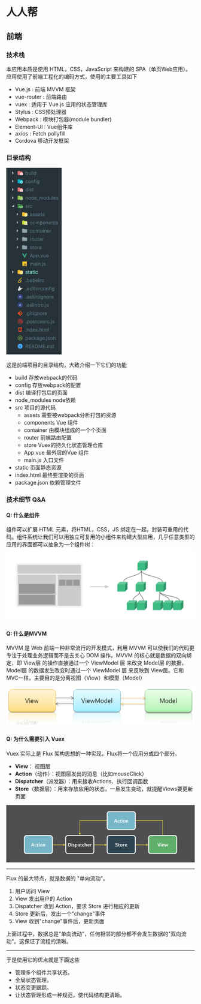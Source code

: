 # 人人帮

## 前端

### 技术栈

本应用本质是使用 HTML，CSS，JavaScript 来构建的 SPA（单页Web应用）。应用使用了前端工程化的编码方式，使用的主要工具如下

+ Vue.js : 前端 MVVM 框架
+ vue-router : 前端路由
+ vuex : 适用于 Vue.js 应用的状态管理库
+ Stylus : CSS预处理器
+ Webpack : 模块打包器(module bundler)
+ Element-UI : Vue组件库
+ axios : Fetch pollyfill
+ Cordova 移动开发框架


### 目录结构

![dic](./readme-img/dic.png)

这是前端项目的目录结构，大致介绍一下它们的功能

+ build 存放webpack的代码
+ config 存放webpack的配置
+ dist 编译打包后的页面
+ node_modules node依赖
+ src  项目的源代码
  + assets 需要被webpack分析打包的资源
  + components Vue 组件
  + container 由模块组成的一个个页面
  + router 前端路由配置
  + store Vuex的持久化状态管理仓库
  + App.vue 最外层的Vue 组件
  + main.js 入口文件
+ static 页面静态资源
+ index.html 最终要渲染的页面
+ package.json 依赖管理文件

### 技术细节 Q&A

#### Q: 什么是组件

组件可以扩展 HTML 元素，将HTML，CSS，JS 绑定在一起，封装可重用的代码。组件系统让我们可以用独立可复用的小组件来构建大型应用，几乎任意类型的应用的界面都可以抽象为一个组件树：![components](./readme-img/components.png)

#### Q: 什么是MVVM

MVVM 是 Web 前端一种非常流行的开发模式，利用 MVVM 可以使我们的代码更专注于处理业务逻辑而不是去关心 DOM 操作。MVVM 的核心就是数据的双向绑定，即 View层 的操作直接通过一个 ViewModel 层 来改变 Model层 的数据，Model层 的数据发生改变时通过一个 ViewModel 层 来反映到 View层。它和MVC一样，主要目的是分离视图（View）和模型（Model）

![mvvm](./readme-img/mvvm.jpg)

#### Q: 为什么需要引入 Vuex

Vuex 实际上是 Flux 架构思想的一种实现，Flux将一个应用分成四个部分。

- **View**： 视图层
- **Action**（动作）：视图层发出的消息（比如mouseClick）
- **Dispatcher**（派发器）：用来接收Actions、执行回调函数
- **Store**（数据层）：用来存放应用的状态，一旦发生变动，就提醒Views要更新页面


![flux](./readme-img/flux.png)

---

Flux 的最大特点，就是数据的 "单向流动"。

 1. 用户访问 View
 2. View 发出用户的 Action
 3. Dispatcher 收到 Action，要求 Store 进行相应的更新
 4. Store 更新后，发出一个"change"事件
 5. View 收到"change"事件后，更新页面

上面过程中，数据总是"单向流动"，任何相邻的部分都不会发生数据的"双向流动"。这保证了流程的清晰。

---

于是使用它的优点就是下面这些

- 管理多个组件共享状态。
- 全局状态管理。
- 状态变更跟踪。
- 让状态管理形成一种规范，使代码结构更清晰。